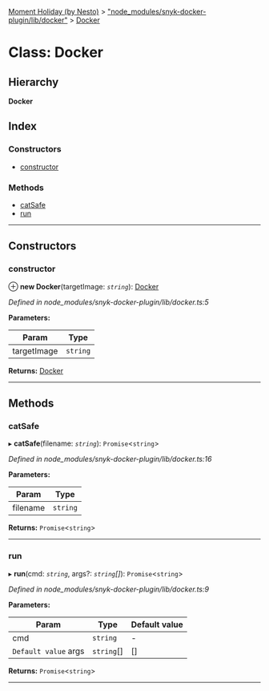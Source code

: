 [Moment Holiday (by Nesto)](../README.md) > ["node_modules/snyk-docker-plugin/lib/docker"](../modules/_node_modules_snyk_docker_plugin_lib_docker_.md) > [Docker](../classes/_node_modules_snyk_docker_plugin_lib_docker_.docker.md)

# Class: Docker

## Hierarchy

**Docker**

## Index

### Constructors

* [constructor](_node_modules_snyk_docker_plugin_lib_docker_.docker.md#constructor)

### Methods

* [catSafe](_node_modules_snyk_docker_plugin_lib_docker_.docker.md#catsafe)
* [run](_node_modules_snyk_docker_plugin_lib_docker_.docker.md#run)

---

## Constructors

<a id="constructor"></a>

###  constructor

⊕ **new Docker**(targetImage: *`string`*): [Docker](_node_modules_snyk_docker_plugin_lib_docker_.docker.md)

*Defined in node_modules/snyk-docker-plugin/lib/docker.ts:5*

**Parameters:**

| Param | Type |
| ------ | ------ |
| targetImage | `string` |

**Returns:** [Docker](_node_modules_snyk_docker_plugin_lib_docker_.docker.md)

___

## Methods

<a id="catsafe"></a>

###  catSafe

▸ **catSafe**(filename: *`string`*): `Promise`<`string`>

*Defined in node_modules/snyk-docker-plugin/lib/docker.ts:16*

**Parameters:**

| Param | Type |
| ------ | ------ |
| filename | `string` |

**Returns:** `Promise`<`string`>

___
<a id="run"></a>

###  run

▸ **run**(cmd: *`string`*, args?: *`string`[]*): `Promise`<`string`>

*Defined in node_modules/snyk-docker-plugin/lib/docker.ts:9*

**Parameters:**

| Param | Type | Default value |
| ------ | ------ | ------ |
| cmd | `string` | - |
| `Default value` args | `string`[] |  [] |

**Returns:** `Promise`<`string`>

___

